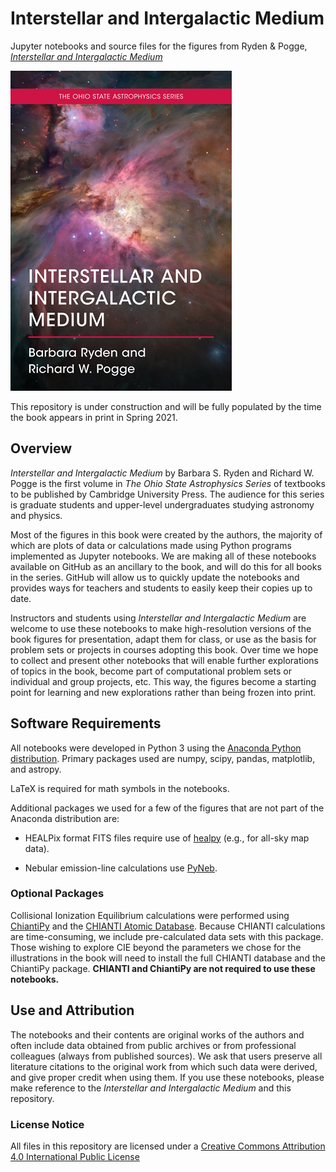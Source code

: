 # Interstellar and Intergalactic Medium

Jupyter notebooks and source files for the figures from Ryden &amp; Pogge, [*Interstellar and Intergalactic Medium*](https://www.cambridge.org/highereducation/books/interstellar-and-intergalactic-medium/A647BECF975E19E86F7F88F7BB103AA7)

[!["ISM/IGM Cover"](Misc/ISMIGM_Cover_512.png?raw=true "Interstellar and Intergalactic Medium")](https://www.cambridge.org/highereducation/books/interstellar-and-intergalactic-medium/A647BECF975E19E86F7F88F7BB103AA7)

This repository is under construction and will be fully populated by the time the book appears in print in Spring 2021.

## Overview
*Interstellar and Intergalactic Medium* by Barbara S. Ryden and Richard W. Pogge is the first volume in *The Ohio State Astrophysics Series* of 
textbooks to be published by Cambridge University Press.  The audience for this series is graduate students and upper-level 
undergraduates studying astronomy and physics.

Most of the figures in this book were created by the authors, the majority of which are plots of data or calculations made using
Python programs implemented as Jupyter notebooks. We are making all of these notebooks available on GitHub as an ancillary 
to the book, and will do this for all books in the series. GitHub will allow us to quickly update the notebooks
and provides ways for teachers and students to easily keep their copies up to date.

Instructors and students using *Interstellar and Intergalactic Medium* are welcome to use these notebooks to make high-resolution versions
of the book figures for presentation, adapt them for class, or use as the basis for problem sets or projects in courses adopting this
book.  Over time we hope to collect and present other notebooks that will enable further explorations of topics in the book, become
part of computational problem sets or individual and group projects, etc. This way, the figures become a starting point for learning
and new explorations rather than being frozen into print.

## Software Requirements

All notebooks were developed in Python 3 using the [Anaconda Python distribution](www.anaconda.com). Primary packages used are numpy, 
scipy, pandas, matplotlib, and astropy.

LaTeX is required for math symbols in the notebooks.

Additional packages we used for a few of the figures that are not part of the Anaconda distribution are:

 * HEALPix format FITS files require use of [healpy](https://github.com/healpy/healpy) (e.g., for all-sky map data).

 * Nebular emission-line calculations use [PyNeb](https://github.com/Morisset/PyNeb_devel).

### Optional Packages

Collisional Ionization Equilibrium calculations were performed using [ChiantiPy](https://github.com/chianti-atomic/ChiantiPy/) and the 
[CHIANTI Atomic Database](https://www.chiantidatabase.org/).  Because CHIANTI calculations are time-consuming, we include pre-calculated data sets
with this package.  Those wishing to explore CIE beyond the parameters we chose for the illustrations in the book will need to install the 
full CHIANTI database and the ChiantiPy package. **CHIANTI and ChiantiPy are not required to use these notebooks.**

## Use and Attribution

The notebooks and their contents are original works of the authors and often include data obtained from public archives or from 
professional colleagues (always from published sources).  We ask that users preserve all literature citations to the original work
from which such data were derived, and give proper credit when using them. If you use these notebooks, please make
reference to the *Interstellar and Intergalactic Medium* and this repository.

### License Notice

All files in this repository are licensed under a [Creative Commons Attribution 4.0 International Public License](https://creativecommons.org/licenses/by/4.0/)
